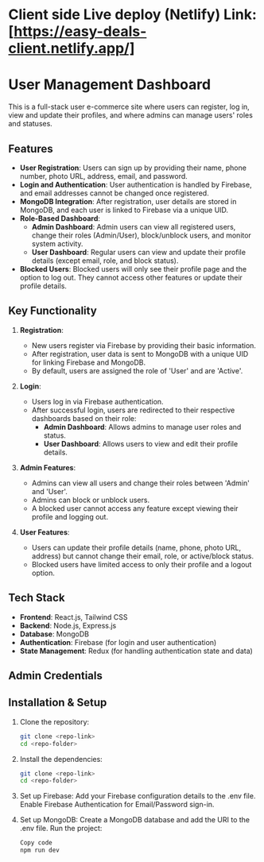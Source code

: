
# Client side Live deploy (Netlify) Link: [https://easy-deals-client.netlify.app/]

# User Management Dashboard

This is a full-stack user e-commerce site where users can register, log in, view and update their profiles, and where admins can manage users' roles and statuses.

## Features

- **User Registration**: Users can sign up by providing their name, phone number, photo URL, address, email, and password.
- **Login and Authentication**: User authentication is handled by Firebase, and email addresses cannot be changed once registered.
- **MongoDB Integration**: After registration, user details are stored in MongoDB, and each user is linked to Firebase via a unique UID.
- **Role-Based Dashboard**:
  - **Admin Dashboard**: Admin users can view all registered users, change their roles (Admin/User), block/unblock users, and monitor system activity.
  - **User Dashboard**: Regular users can view and update their profile details (except email, role, and block status).
- **Blocked Users**: Blocked users will only see their profile page and the option to log out. They cannot access other features or update their profile details.

## Key Functionality

1. **Registration**:

   - New users register via Firebase by providing their basic information.
   - After registration, user data is sent to MongoDB with a unique UID for linking Firebase and MongoDB.
   - By default, users are assigned the role of 'User' and are 'Active'.

2. **Login**:

   - Users log in via Firebase authentication.
   - After successful login, users are redirected to their respective dashboards based on their role:
     - **Admin Dashboard**: Allows admins to manage user roles and status.
     - **User Dashboard**: Allows users to view and edit their profile details.

3. **Admin Features**:

   - Admins can view all users and change their roles between 'Admin' and 'User'.
   - Admins can block or unblock users.
   - A blocked user cannot access any feature except viewing their profile and logging out.

4. **User Features**:
   - Users can update their profile details (name, phone, photo URL, address) but cannot change their email, role, or active/block status.
   - Blocked users have limited access to only their profile and a logout option.

## Tech Stack

- **Frontend**: React.js, Tailwind CSS
- **Backend**: Node.js, Express.js
- **Database**: MongoDB
- **Authentication**: Firebase (for login and user authentication)
- **State Management**: Redux (for handling authentication state and data)

## Admin Credentials

## Installation & Setup

1. Clone the repository:
   ```bash
   git clone <repo-link>
   cd <repo-folder>
   ```
2. Install the dependencies:

   ```bash
   git clone <repo-link>
   cd <repo-folder>

   ```

3. Set up Firebase:
   Add your Firebase configuration details to the .env file.
   Enable Firebase Authentication for Email/Password sign-in.

4. Set up MongoDB:
   Create a MongoDB database and add the URI to the .env file.
   Run the project:
   ```bash
   Copy code
   npm run dev
   ```



